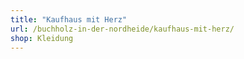 ```yaml
---
title: "Kaufhaus mit Herz"
url: /buchholz-in-der-nordheide/kaufhaus-mit-herz/
shop: Kleidung
---
```

